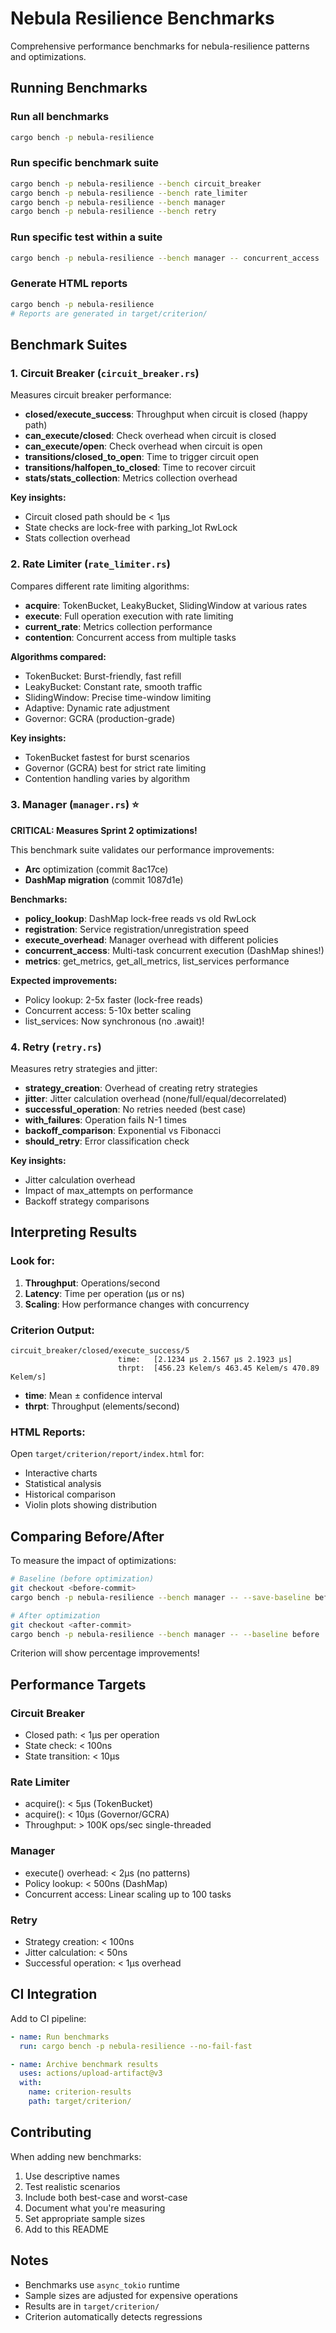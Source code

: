 # Nebula Resilience Benchmarks

Comprehensive performance benchmarks for nebula-resilience patterns and optimizations.

## Running Benchmarks

### Run all benchmarks
```bash
cargo bench -p nebula-resilience
```

### Run specific benchmark suite
```bash
cargo bench -p nebula-resilience --bench circuit_breaker
cargo bench -p nebula-resilience --bench rate_limiter
cargo bench -p nebula-resilience --bench manager
cargo bench -p nebula-resilience --bench retry
```

### Run specific test within a suite
```bash
cargo bench -p nebula-resilience --bench manager -- concurrent_access
```

### Generate HTML reports
```bash
cargo bench -p nebula-resilience
# Reports are generated in target/criterion/
```

## Benchmark Suites

### 1. Circuit Breaker (`circuit_breaker.rs`)

Measures circuit breaker performance:
- **closed/execute_success**: Throughput when circuit is closed (happy path)
- **can_execute/closed**: Check overhead when circuit is closed
- **can_execute/open**: Check overhead when circuit is open
- **transitions/closed_to_open**: Time to trigger circuit open
- **transitions/halfopen_to_closed**: Time to recover circuit
- **stats/stats_collection**: Metrics collection overhead

**Key insights:**
- Circuit closed path should be < 1µs
- State checks are lock-free with parking_lot RwLock
- Stats collection overhead

### 2. Rate Limiter (`rate_limiter.rs`)

Compares different rate limiting algorithms:
- **acquire**: TokenBucket, LeakyBucket, SlidingWindow at various rates
- **execute**: Full operation execution with rate limiting
- **current_rate**: Metrics collection performance
- **contention**: Concurrent access from multiple tasks

**Algorithms compared:**
- TokenBucket: Burst-friendly, fast refill
- LeakyBucket: Constant rate, smooth traffic
- SlidingWindow: Precise time-window limiting
- Adaptive: Dynamic rate adjustment
- Governor: GCRA (production-grade)

**Key insights:**
- TokenBucket fastest for burst scenarios
- Governor (GCRA) best for strict rate limiting
- Contention handling varies by algorithm

### 3. Manager (`manager.rs`) ⭐

**CRITICAL: Measures Sprint 2 optimizations!**

This benchmark suite validates our performance improvements:
- **Arc<ResiliencePolicy>** optimization (commit 8ac17ce)
- **DashMap migration** (commit 1087d1e)

**Benchmarks:**
- **policy_lookup**: DashMap lock-free reads vs old RwLock
- **registration**: Service registration/unregistration speed
- **execute_overhead**: Manager overhead with different policies
- **concurrent_access**: Multi-task concurrent execution (DashMap shines!)
- **metrics**: get_metrics, get_all_metrics, list_services performance

**Expected improvements:**
- Policy lookup: 2-5x faster (lock-free reads)
- Concurrent access: 5-10x better scaling
- list_services: Now synchronous (no .await)!

### 4. Retry (`retry.rs`)

Measures retry strategies and jitter:
- **strategy_creation**: Overhead of creating retry strategies
- **jitter**: Jitter calculation overhead (none/full/equal/decorrelated)
- **successful_operation**: No retries needed (best case)
- **with_failures**: Operation fails N-1 times
- **backoff_comparison**: Exponential vs Fibonacci
- **should_retry**: Error classification check

**Key insights:**
- Jitter calculation overhead
- Impact of max_attempts on performance
- Backoff strategy comparisons

## Interpreting Results

### Look for:
1. **Throughput**: Operations/second
2. **Latency**: Time per operation (µs or ns)
3. **Scaling**: How performance changes with concurrency

### Criterion Output:
```
circuit_breaker/closed/execute_success/5
                        time:   [2.1234 µs 2.1567 µs 2.1923 µs]
                        thrpt:  [456.23 Kelem/s 463.45 Kelem/s 470.89 Kelem/s]
```

- **time**: Mean ± confidence interval
- **thrpt**: Throughput (elements/second)

### HTML Reports:
Open `target/criterion/report/index.html` for:
- Interactive charts
- Statistical analysis
- Historical comparison
- Violin plots showing distribution

## Comparing Before/After

To measure the impact of optimizations:

```bash
# Baseline (before optimization)
git checkout <before-commit>
cargo bench -p nebula-resilience --bench manager -- --save-baseline before

# After optimization
git checkout <after-commit>
cargo bench -p nebula-resilience --bench manager -- --baseline before
```

Criterion will show percentage improvements!

## Performance Targets

### Circuit Breaker
- Closed path: < 1µs per operation
- State check: < 100ns
- State transition: < 10µs

### Rate Limiter
- acquire(): < 5µs (TokenBucket)
- acquire(): < 10µs (Governor/GCRA)
- Throughput: > 100K ops/sec single-threaded

### Manager
- execute() overhead: < 2µs (no patterns)
- Policy lookup: < 500ns (DashMap)
- Concurrent access: Linear scaling up to 100 tasks

### Retry
- Strategy creation: < 100ns
- Jitter calculation: < 50ns
- Successful operation: < 1µs overhead

## CI Integration

Add to CI pipeline:
```yaml
- name: Run benchmarks
  run: cargo bench -p nebula-resilience --no-fail-fast

- name: Archive benchmark results
  uses: actions/upload-artifact@v3
  with:
    name: criterion-results
    path: target/criterion/
```

## Contributing

When adding new benchmarks:
1. Use descriptive names
2. Test realistic scenarios
3. Include both best-case and worst-case
4. Document what you're measuring
5. Set appropriate sample sizes
6. Add to this README

## Notes

- Benchmarks use `async_tokio` runtime
- Sample sizes are adjusted for expensive operations
- Results are in `target/criterion/`
- Criterion automatically detects regressions
